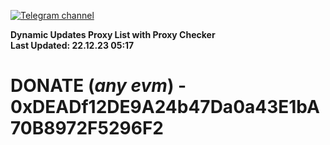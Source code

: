 [![Telegram channel](https://img.shields.io/endpoint?url=https://runkit.io/damiankrawczyk/telegram-badge/branches/master?url=https://t.me/n4z4v0d)](https://t.me/n4z4v0d) 

**Dynamic Updates Proxy List with Proxy Checker**  
**Last Updated: 22.12.23 05:17**

# DONATE (_any evm_) - 0xDEADf12DE9A24b47Da0a43E1bA70B8972F5296F2
